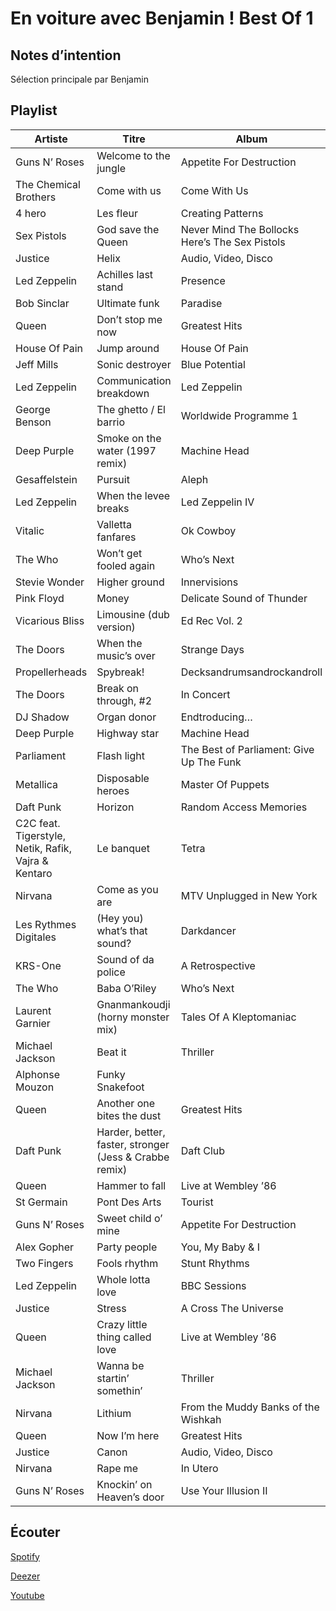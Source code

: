 # En voiture avec Benjamin ! Best Of 1

## Notes d’intention

Sélection principale par Benjamin

## Playlist

| Artiste                                             | Titre                                                  | Album                                          | Manquant |
|-----------------------------------------------------|--------------------------------------------------------|------------------------------------------------|----------|
| Guns N’ Roses                                       | Welcome to the jungle                                  | Appetite For Destruction                       |          |
| The Chemical Brothers                               | Come with us                                           | Come With Us                                   |          |
| 4 hero                                              | Les fleur                                              | Creating Patterns                              |          |
| Sex Pistols                                         | God save the Queen                                     | Never Mind The Bollocks Here’s The Sex Pistols |          |
| Justice                                             | Helix                                                  | Audio, Video, Disco                            |          |
| Led Zeppelin                                        | Achilles last stand                                    | Presence                                       |          |
| Bob Sinclar                                         | Ultimate funk                                          | Paradise                                       |          |
| Queen                                               | Don’t stop me now                                      | Greatest Hits                                  |          |
| House Of Pain                                       | Jump around                                            | House Of Pain                                  |          |
| Jeff Mills                                          | Sonic destroyer                                        | Blue Potential                                 |          |
| Led Zeppelin                                        | Communication breakdown                                | Led Zeppelin                                   |          |
| George Benson                                       | The ghetto / El barrio                                 | Worldwide Programme 1                          |          |
| Deep Purple                                         | Smoke on the water (1997 remix)                        | Machine Head                                   |          |
| Gesaffelstein                                       | Pursuit                                                | Aleph                                          |          |
| Led Zeppelin                                        | When the levee breaks                                  | Led Zeppelin IV                                |          |
| Vitalic                                             | Valletta fanfares                                      | Ok Cowboy                                      |          |
| The Who                                             | Won’t get fooled again                                 | Who’s Next                                     |          |
| Stevie Wonder                                       | Higher ground                                          | Innervisions                                   |          |
| Pink Floyd                                          | Money                                                  | Delicate Sound of Thunder                      |          |
| Vicarious Bliss                                     | Limousine (dub version)                                | Ed Rec Vol. 2                                  |          |
| The Doors                                           | When the music’s over                                  | Strange Days                                   |          |
| Propellerheads                                      | Spybreak!                                              | Decksandrumsandrockandroll                     |          |
| The Doors                                           | Break on through, #2                                   | In Concert                                     |          |
| DJ Shadow                                           | Organ donor                                            | Endtroducing…                                  |          |
| Deep Purple                                         | Highway star                                           | Machine Head                                   |          |
| Parliament                                          | Flash light                                            | The Best of Parliament: Give Up The Funk       |          |
| Metallica                                           | Disposable heroes                                      | Master Of Puppets                              |          |
| Daft Punk                                           | Horizon                                                | Random Access Memories                         |          |
| C2C feat. Tigerstyle, Netik, Rafik, Vajra & Kentaro | Le banquet                                             | Tetra                                          |          |
| Nirvana                                             | Come as you are                                        | MTV Unplugged in New York                      |          |
| Les Rythmes Digitales                               | (Hey you) what’s that sound?                           | Darkdancer                                     |          |
| KRS-One                                             | Sound of da police                                     | A Retrospective                                |          |
| The Who                                             | Baba O’Riley                                           | Who’s Next                                     |          |
| Laurent Garnier                                     | Gnanmankoudji (horny monster mix)                      | Tales Of A Kleptomaniac                        |          |
| Michael Jackson                                     | Beat it                                                | Thriller                                       |          |
| Alphonse Mouzon                                     | Funky Snakefoot                                        |                                                |          |
| Queen                                               | Another one bites the dust                             | Greatest Hits                                  |          |
| Daft Punk                                           | Harder, better, faster, stronger (Jess & Crabbe remix) | Daft Club                                      |          |
| Queen                                               | Hammer to fall                                         | Live at Wembley ’86                            |          |
| St Germain                                          | Pont Des Arts                                          | Tourist                                        |          |
| Guns N’ Roses                                       | Sweet child o’ mine                                    | Appetite For Destruction                       |          |
| Alex Gopher                                         | Party people                                           | You, My Baby & I                               |          |
| Two Fingers                                         | Fools rhythm                                           | Stunt Rhythms                                  |          |
| Led Zeppelin                                        | Whole lotta love                                       | BBC Sessions                                   |          |
| Justice                                             | Stress                                                 | A Cross The Universe                           |          |
| Queen                                               | Crazy little thing called love                         | Live at Wembley ’86                            |          |
| Michael Jackson                                     | Wanna be startin’ somethin’                            | Thriller                                       |          |
| Nirvana                                             | Lithium                                                | From the Muddy Banks of the Wishkah            |          |
| Queen                                               | Now I’m here                                           | Greatest Hits                                  |          |
| Justice                                             | Canon                                                  | Audio, Video, Disco                            |          |
| Nirvana                                             | Rape me                                                | In Utero                                       |          |
| Guns N’ Roses                                       | Knockin’ on Heaven’s door                              | Use Your Illusion II                           |          |

## Écouter

[Spotify](https://open.spotify.com/playlist/6MstrPsU1qkKdwmIH4LA1k?si=Q5qrIibsQ7eT5NnxCCvoRA)

[Deezer](https://www.deezer.com/playlist/6026354604?utm_source=deezer&utm_content=playlist-6026354604&utm_term=2684091262_1559844516&utm_medium=web)

[Youtube](https://www.youtube.com/playlist?list=PLRBsABaibTyJ2L5yaANwTDkFvRre3Gz23)
